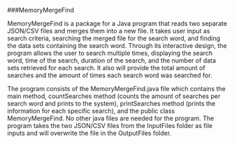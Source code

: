 ###MemoryMergeFind

MemoryMergeFind is a package for a Java program that reads two separate JSON/CSV files and merges them into a new
file. It takes user input as search criteria, searching the merged file for the search word, and finding the data
sets containing the search word. Through its interactive design, the program allows the user to search multiple
times, displaying the search word, time of the search, duration of the search, and the number of data sets
retrieved for each search. It also will provide the total amount of searches and the amount of times each search
word was searched for.

The program consists of the MemoryMergeFind.java file which contains the main method, countSearches method
(counts the amount of searches per search word and prints to the system), printSearches method (prints the
information for each specific search), and the public class MemoryMergeFind. No other java files are needed for
the program. The program takes the two JSON/CSV files from the InputFiles folder as file inputs and will
overwrite the file in the OutputFiles folder.
   
